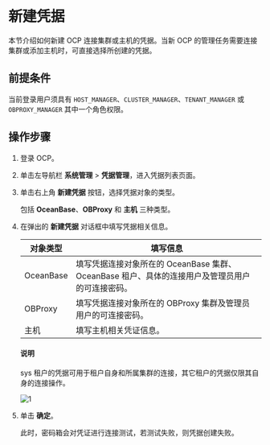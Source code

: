 # 新建凭据

本节介绍如何新建 OCP 连接集群或主机的凭据。当新 OCP 的管理任务需要连接集群或添加主机时，可直接选择所创建的凭据。

## 前提条件

当前登录用户须具有 `HOST_MANAGER`、`CLUSTER_MANAGER`、`TENANT_MANAGER` 或 `OBPROXY_MANAGER` 其中一个角色权限。

## 操作步骤

1. 登录 OCP。

2. 单击左导航栏 **系统管理** \> **凭据管理**，进入凭据列表页面。

3. 单击右上角 **新建凭据** 按钮，选择凭据对象的类型。

   包括 **OceanBase**、**OBProxy** 和 **主机** 三种类型。

4. 在弹出的 **新建凭据** 对话框中填写凭据相关信息。

    | **对象类型** | **填写信息** |
    | --- | --- |
    | OceanBase | 填写凭据连接对象所在的 OceanBase 集群、 OceanBase 租户、具体的连接用户及管理员用户的可连接密码。|
    | OBProxy | 填写凭据连接对象所在的 OBProxy 集群及管理员用户的可连接密码。 |
    | 主机 | 填写主机相关凭证信息。 |

    <main id="notice" type='explain'>
    <h4>说明</h4>
    <p>sys 租户的凭据可用于租户自身和所属集群的连接，其它租户的凭据仅限其自身的连接操作。</p>
    </main>

    ![1](https://obbusiness-private.oss-cn-shanghai.aliyuncs.com/doc/img/ocp/422/%E6%96%B0%E5%BB%BA%E5%87%AD%E6%8D%AE.png)

5. 单击 **确定**。

   此时，密码箱会对凭证进行连接测试，若测试失败，则凭据创建失败。
